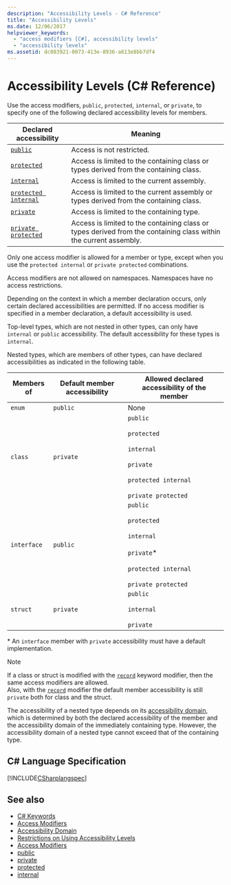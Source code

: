 ```yaml
---
description: "Accessibility Levels - C# Reference"
title: "Accessibility Levels"
ms.date: 12/06/2017
helpviewer_keywords: 
  - "access modifiers [C#], accessibility levels"
  - "accessibility levels"
ms.assetid: dc083921-0073-413e-8936-a613e8bb7df4
---
```

# Accessibility Levels (C# Reference)

Use the access modifiers, `public`, `protected`, `internal`, or `private`, to specify one of the following declared accessibility levels for members.  
  
|Declared accessibility|Meaning|  
|----------------------------|-------------|  
|[`public`](public.md)|Access is not restricted.|  
|[`protected`](protected.md)|Access is limited to the containing class or types derived from the containing class.|  
|[`internal`](internal.md)|Access is limited to the current assembly.|  
|[`protected internal`](protected-internal.md)|Access is limited to the current assembly or types derived from the containing class.|  
|[`private`](private.md)|Access is limited to the containing type.|  
|[`private protected`](private-protected.md)|Access is limited to the containing class or types derived from the containing class within the current assembly. |  
  
 Only one access modifier is allowed for a member or type, except when you use the `protected internal` or `private protected` combinations.  
  
 Access modifiers are not allowed on namespaces. Namespaces have no access restrictions.  
  
 Depending on the context in which a member declaration occurs, only certain declared accessibilities are permitted. If no access modifier is specified in a member declaration, a default accessibility is used.  
  
 Top-level types, which are not nested in other types, can only have `internal` or `public` accessibility. The default accessibility for these types is `internal`.  
  
 Nested types, which are members of other types, can have declared accessibilities as indicated in the following table.  
  
|Members of|Default member accessibility|Allowed declared accessibility of the member|  
|----------------|----------------------------------|--------------------------------------------------|  
|`enum`|`public`|None|  
|`class`|`private`|`public`<br /><br /> `protected`<br /><br /> `internal`<br /><br /> `private`<br /><br /> `protected internal` <br /><br />`private protected`|  
|`interface`|`public`|`public`<br /><br /> `protected`<br /><br /> `internal`<br /><br /> `private`\*<br /><br /> `protected internal` <br /><br />`private protected`|  
|`struct`|`private`|`public`<br /><br /> `internal`<br /><br /> `private`|  

\* An `interface` member with `private` accessibility must have a default implementation.
  
> [!NOTE]  
> If a class or struct is modified with the [`record`](../builtin-types/record.md) keyword modifier, then the same access modifiers are allowed.  
> Also, with the [`record`](../builtin-types/record.md) modifier the default member accessibility is still `private` both for class and the struct.  
  
The accessibility of a nested type depends on its [accessibility domain](./accessibility-domain.md), which is determined by both the declared accessibility of the member and the accessibility domain of the immediately containing type. However, the accessibility domain of a nested type cannot exceed that of the containing type.  
  
## C# Language Specification  

 [!INCLUDE[CSharplangspec](~/includes/csharplangspec-md.md)]  
  
## See also

- [C# Keywords](./index.md)
- [Access Modifiers](./access-modifiers.md)
- [Accessibility Domain](./accessibility-domain.md)
- [Restrictions on Using Accessibility Levels](./restrictions-on-using-accessibility-levels.md)
- [Access Modifiers](../../programming-guide/classes-and-structs/access-modifiers.md)
- [public](./public.md)
- [private](./private.md)
- [protected](./protected.md)
- [internal](./internal.md)
